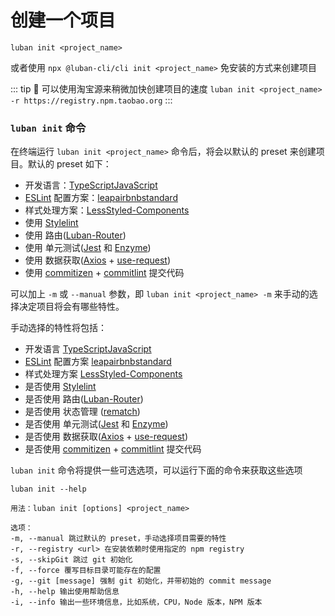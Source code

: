 # 创建一个项目

```shell
luban init <project_name>
```

或者使用 `npx @luban-cli/cli init <project_name>` 免安装的方式来创建项目

::: tip 🙋
可以使用淘宝源来稍微加快创建项目的速度 `luban init <project_name>  -r https://registry.npm.taobao.org`
:::


### `luban init` 命令

在终端运行 `luban init <project_name>` 命令后，将会以默认的 preset 来创建项目。默认的 preset 如下：

+ 开发语言：<a-radio-group value='ts'><a-radio value='ts'>[TypeScript](http://www.typescriptlang.org/)</a-radio><a-radio value='js'>[JavaScript](https://developer.mozilla.org/zh-CN/docs/Web/JavaScript)</a-radio></a-radio-group>
+ [ESLint](https://eslint.org/) 配置方案：<a-radio checked value='leap'>[leap](https://www.npmjs.com/package/eslint-config-leap)</a-radio><a-radio value='airbnb'>[airbnb](https://www.npmjs.com/package/eslint-config-airbnb)</a-radio><a-radio value='standard'>[standard](https://www.npmjs.com/package/eslint-config-standard)</a-radio></a-radio-group>
+ 样式处理方案：<a-radio-group value='less'><a-radio checked value='less'>[Less](http://lesscss.org/)</a-radio><a-radio value='sc'>[Styled-Components](https://styled-components.com/)</a-radio></a-radio-group>
+ 使用 <a-checkbox checked>[Stylelint](https://stylelint.io/)</a-checkbox>
+ 使用 <a-checkbox checked>路由([Luban-Router](https://www.npmjs.com/package/luban-router))</a-checkbox>
+ 使用 <a-checkbox checked>单元测试([Jest](https://jestjs.io/) 和 [Enzyme](https://enzymejs.github.io/enzyme/))</a-checkbox>
+ 使用 <a-checkbox checked>数据获取([Axios](https://github.com/axios/axios) + [use-request](https://www.npmjs.com/package/@luban-hooks/use-request))</a-checkbox>
+ 使用 <a-checkbox checked>[commitizen](https://github.com/commitizen/cz-cli) + [commitlint](https://commitlint.js.org/#/) 提交代码</a-checkbox>

可以加上 `-m` 或 `--manual` 参数，即 `luban init <project_name> -m` 来手动的选择决定项目将会有哪些特性。

手动选择的特性将包括：

- 开发语言 <a-radio-group><a-radio value='ts'>[TypeScript](http://www.typescriptlang.org/)</a-radio><a-radio value='js'>[JavaScript](https://developer.mozilla.org/zh-CN/docs/Web/JavaScript)</a-radio></a-radio-group>
- [ESLint](https://eslint.org/) 配置方案 <a-radio value='leap'>[leap](https://www.npmjs.com/package/eslint-config-leap)</a-radio><a-radio value='airbnb'>[airbnb](https://www.npmjs.com/package/eslint-config-airbnb)</a-radio><a-radio value='standard'>[standard](https://www.npmjs.com/package/eslint-config-standard)</a-radio></a-radio-group>
- 样式处理方案 <a-radio-group><a-radio value='less'>[Less](http://lesscss.org/)</a-radio><a-radio value='sc'>[Styled-Components](https://styled-components.com/)</a-radio></a-radio-group>
- 是否使用 <a-checkbox>[Stylelint](https://stylelint.io/)</a-checkbox>
- 是否使用 <a-checkbox>路由([Luban-Router](https://www.npmjs.com/package/luban-router))</a-checkbox>
- 是否使用 <a-checkbox>状态管理 ([rematch](https://rematch.github.io/rematch/#/))</a-checkbox>
- 是否使用 <a-checkbox>单元测试([Jest](https://jestjs.io/) 和 [Enzyme](https://enzymejs.github.io/enzyme/))</a-checkbox>
- 是否使用 <a-checkbox>数据获取([Axios](https://github.com/axios/axios) + [use-request](https://www.npmjs.com/package/@luban-hooks/use-request))</a-checkbox>
- 是否使用 <a-checkbox>[commitizen](https://github.com/commitizen/cz-cli) + [commitlint](https://commitlint.js.org/#/) 提交代码</a-checkbox>

`luban init` 命令将提供一些可选选项，可以运行下面的命令来获取这些选项

```shell
luban init --help
```

```shell
用法：luban init [options] <project_name>

选项：
-m, --manual 跳过默认的 preset，手动选择项目需要的特性
-r, --registry <url> 在安装依赖时使用指定的 npm registry
-s, --skipGit 跳过 git 初始化
-f, --force 覆写目标目录可能存在的配置
-g, --git [message] 强制 git 初始化，并带初始的 commit message
-h, --help 输出使用帮助信息
-i, --info 输出一些环境信息，比如系统，CPU，Node 版本，NPM 版本
```
